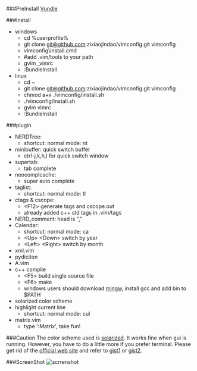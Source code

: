 ###PreInstall
[Vundle](https://github.com/gmarik/vundle)

###Install
* windows 
    * cd %userprofile%
    * git clone git@github.com:zixiaojindao/vimconfig.git vimconfig
    * vimconfig\install.cmd
    * #add .vim/tools to your path
    * gvim \_vimrc
    * :BundleInstall
* linux
    * cd ~
    * git clone git@github.com:zixiaojindao/vimconfig.git vimconfig
    * chmod a+x ./vimconfig/install.sh
    * ./vimconfig/install.sh
    * gvim vimrc
    * :BundleInstall

###plugin
* NERDTree: 
    * shortcut: normal mode: nt
* minibuffer: quick switch buffer
    * ctrl-j,k,h,l for quick switch window
* supertab: 
    * tab complete
* neocomplcache: 
    * super auto complete 
* taglist: 
    * shortcut: normal mode: tl
* ctags & cscope: 
    * &lt;F12&gt; generate tags and cscope.out
    * already added c++ std tags in .vim/tags
* NERD\_comment: head is ","
* Calendar:
    * shortcut: normal mode: ca
    * &lt;Up&gt; &lt;Down&gt; switch by year
    * &lt;Left&gt; &lt;Right&gt; switch by month
* xml.vim
* pydiciton
* A.vim
* c++ complie
    * &lt;F5&gt; build single source file
    * &lt;F6&gt; make
    * windows users should download [mingw](http://www.mingw.org/), install gcc and add bin to $PATH
* solarized color scheme
* highlight current line
    * shortcut: normal mode: cul
* matrix.vim 
    * type ':Matrix', take fun!

###Caution
The color scheme used is [solarized](http://ethanschoonover.com/solarized). It works fine when gui is running. However, you have to do a little more if you prefer terminal. Please get rid of the [official web site](http://ethanschoonover.com/solarized) and refer to [gist1](https://gist.github.com/gmodarelli/5942850) or [gist2](https://gist.github.com/codeforkjeff/1397104#file-solarize-sh).

###ScreenShot
![scrrenshot](http://thumbsnap.com/i/9I2PtKPF.png)

